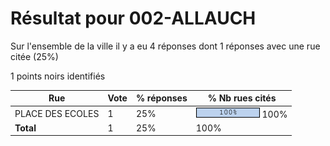 # Résultat pour 002-ALLAUCH

Sur l'ensemble de la ville il y a eu 4 réponses dont 1 réponses avec une rue citée (25%)

1 points noirs identifiés

| Rue | Vote | % réponses | % Nb rues cités|
|-----|------|------------|----------------|
| PLACE DES ECOLES | 1 | 25% | <img src="../../img/bar_100.gif" />&nbsp;100%|
| **Total** | 1 | 25% | 100%|
